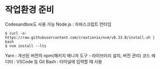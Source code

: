  # 작업환경 준비
 Codesandbox도 사용 가능
 Node.js : 자바스크립트 런타임
 ```
$ curl -o- https://raw.githubusercontent.com/creationix/nvm/v0.33.8/install.sh | bash
$ nvm install --lts
```
 Yarn : 개선된 버전의 npm(패키지 매니저 도구 - 라이브러리 설치, 버전 관리)
 코드 에디터 : VSCode 등
 Git Bash : 터미널에 입력할 때 사용

 
